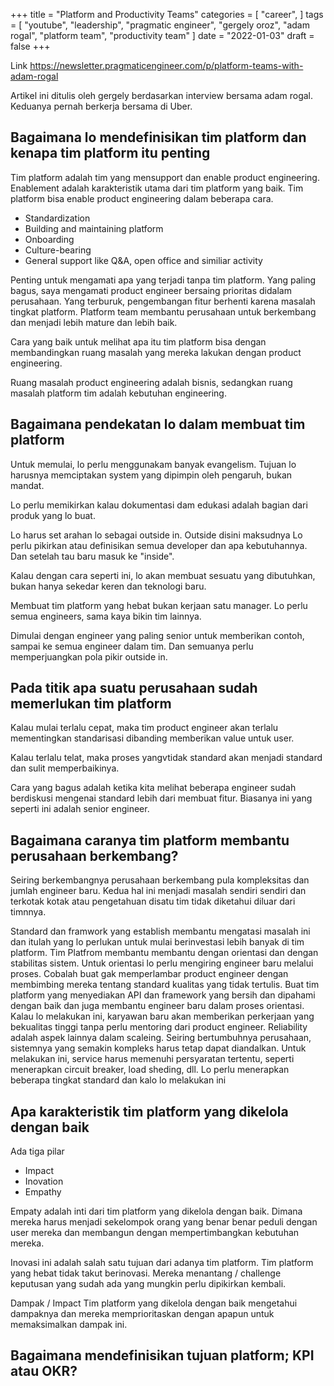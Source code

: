 +++ 
title = "Platform and Productivity Teams"
categories = [ 
    "career", 
] 
tags = [ 
    "youtube",
    "leadership",
    "pragmatic engineer",
    "gergely oroz",
    "adam rogal",
    "platform team",
    "productivity team"
] 
date = "2022-01-03" 
draft = false
+++


Link https://newsletter.pragmaticengineer.com/p/platform-teams-with-adam-rogal

Artikel ini ditulis oleh gergely berdasarkan interview bersama adam rogal. Keduanya pernah berkerja bersama di Uber.

## Bagaimana lo mendefinisikan tim platform dan kenapa tim platform itu penting

Tim platform adalah tim yang mensupport dan enable product engineering.
Enablement adalah karakteristik utama dari tim platform yang baik.
Tim platform bisa enable product engineering dalam beberapa cara.

- Standardization
- Building and maintaining platform
- Onboarding
- Culture-bearing
- General support like Q&A, open office and similiar activity

Penting untuk mengamati apa yang terjadi tanpa tim platform. 
Yang paling bagus, saya mengamati product engineer bersaing prioritas didalam perusahaan.
Yang terburuk, pengembangan fitur berhenti karena masalah tingkat platform.
Platform team membantu perusahaan untuk berkembang dan menjadi lebih mature dan lebih baik.

Cara yang baik untuk melihat apa itu tim platform bisa dengan membandingkan ruang masalah yang mereka lakukan dengan product engineering.

Ruang masalah product engineering adalah bisnis, sedangkan ruang masalah platform tim adalah kebutuhan engineering.

## Bagaimana pendekatan lo dalam membuat tim platform

Untuk memulai, lo perlu menggunakam banyak evangelism. Tujuan lo harusnya memciptakan system yang dipimpin oleh pengaruh, bukan mandat.

Lo perlu memikirkan kalau dokumentasi dam edukasi adalah bagian dari produk yang lo buat.

Lo harus set arahan lo sebagai outside in.
Outside disini maksudnya Lo perlu pikirkan atau definisikan semua developer dan apa kebutuhannya.
Dan setelah tau baru masuk ke "inside".

Kalau dengan cara seperti ini, lo akan membuat sesuatu yang dibutuhkan, bukan hanya sekedar keren dan teknologi baru.

Membuat tim platform yang hebat bukan kerjaan satu manager. Lo perlu semua engineers, sama kaya bikin tim lainnya.

Dimulai dengan engineer yang paling senior untuk memberikan contoh, sampai ke semua engineer dalam tim. Dan semuanya perlu memperjuangkan pola pikir outside in.

## Pada titik apa suatu perusahaan sudah memerlukan tim platform

Kalau mulai terlalu cepat, maka tim product engineer akan terlalu mementingkan standarisasi dibanding memberikan value untuk user.

Kalau terlalu telat, maka proses yangvtidak standard akan menjadi standard dan sulit memperbaikinya.

Cara yang bagus adalah ketika kita melihat beberapa engineer sudah berdiskusi mengenai standard lebih dari membuat fitur. Biasanya ini yang seperti ini adalah senior engineer.

## Bagaimana caranya tim platform membantu perusahaan berkembang?

Seiring berkembangnya perusahaan berkembang pula kompleksitas dan jumlah engineer baru.
Kedua hal ini menjadi masalah sendiri sendiri dan terkotak kotak atau pengetahuan disatu tim tidak diketahui diluar dari timnnya.

Standard dan framwork yang establish membantu mengatasi masalah ini dan itulah yang lo perlukan untuk mulai berinvestasi lebih banyak di tim platform.
Tim Platfrom membantu membantu dengan orientasi dan dengan stabilitas sistem.
Untuk orientasi lo perlu mengiring engineer baru melalui proses.
Cobalah buat gak memperlambar product engineer dengan membimbing mereka tentang standard kualitas yang tidak tertulis.
Buat tim platform yang menyediakan API dan framework yang bersih dan dipahami dengan baik dan juga membantu engineer baru dalam proses orientasi.
Kalau lo melakukan ini, karyawan baru akan memberikan perkerjaan yang bekualitas tinggi tanpa perlu mentoring dari product engineer.
Reliability adalah aspek lainnya dalam scaleing. Seiring bertumbuhnya perusahaan, sistemnya yang semakin kompleks harus tetap dapat diandalkan.
Untuk melakukan ini, service harus memenuhi persyaratan tertentu, seperti menerapkan circuit breaker, load sheding, dll.
Lo perlu menerapkan beberapa tingkat standard dan kalo lo melakukan ini

## Apa karakteristik tim platform yang dikelola dengan baik

Ada tiga pilar

- Impact
- Inovation
- Empathy

Empaty adalah inti dari tim platform yang dikelola dengan baik.
Dimana mereka harus menjadi sekelompok orang yang benar benar peduli dengan user mereka
dan membangun dengan mempertimbangkan kebutuhan mereka.

Inovasi ini adalah salah satu tujuan dari adanya tim platform.
Tim platform yang hebat tidak takut berinovasi. 
Mereka menantang / challenge keputusan yang sudah ada yang mungkin perlu dipikirkan kembali.

Dampak / Impact Tim platform yang dikelola dengan baik mengetahui dampaknya dan mereka memprioritaskan dengan apapun untuk memaksimalkan dampak ini.

## Bagaimana mendefinisikan tujuan platform; KPI atau OKR?



